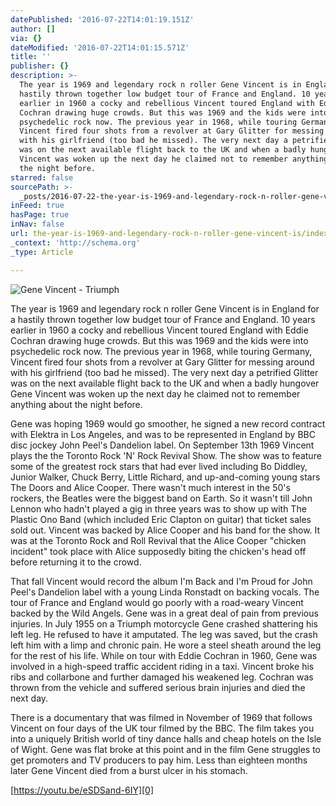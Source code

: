```yaml
---
datePublished: '2016-07-22T14:01:19.151Z'
author: []
via: {}
dateModified: '2016-07-22T14:01:15.571Z'
title: ''
publisher: {}
description: >-
  The year is 1969 and legendary rock n roller Gene Vincent is in England for a
  hastily thrown together low budget tour of France and England. 10 years
  earlier in 1960 a cocky and rebellious Vincent toured England with Eddie
  Cochran drawing huge crowds. But this was 1969 and the kids were into
  psychedelic rock now. The previous year in 1968, while touring Germany,
  Vincent fired four shots from a revolver at Gary Glitter for messing around
  with his girlfriend (too bad he missed). The very next day a petrified Glitter
  was on the next available flight back to the UK and when a badly hungover Gene
  Vincent was woken up the next day he claimed not to remember anything about
  the night before.
starred: false
sourcePath: >-
  _posts/2016-07-22-the-year-is-1969-and-legendary-rock-n-roller-gene-vincent-is.md
inFeed: true
hasPage: true
inNav: false
url: the-year-is-1969-and-legendary-rock-n-roller-gene-vincent-is/index.html
_context: 'http://schema.org'
_type: Article

---
```

![Gene Vincent - Triumph](https://the-grid-user-content.s3-us-west-2.amazonaws.com/98b3b9e5-0201-436c-a355-b5b4c12ddeb0.jpg)

The year is 1969 and legendary rock n roller Gene Vincent is in England for a hastily thrown together low budget tour of France and England. 10 years earlier in 1960 a cocky and rebellious Vincent toured England with Eddie Cochran drawing huge crowds. But this was 1969 and the kids were into psychedelic rock now. The previous year in 1968, while touring Germany, Vincent fired four shots from a revolver at Gary Glitter for messing around with his girlfriend (too bad he missed). The very next day a petrified Glitter was on the next available flight back to the UK and when a badly hungover Gene Vincent was woken up the next day he claimed not to remember anything about the night before.

Gene was hoping 1969 would go smoother, he signed a new record contract with Elektra in Los Angeles, and was to be represented in England by BBC disc jockey John Peel's Dandelion label. On September 13th 1969 Vincent plays the the Toronto Rock 'N' Rock Revival Show. The show was to feature some of the greatest rock stars that had ever lived including Bo Diddley, Junior Walker, Chuck Berry, Little Richard, and up-and-coming young stars The Doors and Alice Cooper. There wasn't much interest in the 50's rockers, the Beatles were the biggest band on Earth. So it wasn't till John Lennon who hadn't played a gig in three years was to show up with The Plastic Ono Band (which included Eric Clapton on guitar) that ticket sales sold out. Vincent was backed by Alice Cooper and his band for the show. It was at the Toronto Rock and Roll Revival that the Alice Cooper "chicken incident" took place with Alice supposedly biting the chicken's head off before returning it to the crowd.

That fall Vincent would record the album I'm Back and I'm Proud for John Peel's Dandelion label with a young Linda Ronstadt on backing vocals. The tour of France and England would go poorly with a road-weary Vincent backed by the Wild Angels. Gene was in a great deal of pain from previous injuries. In July 1955 on a Triumph motorcycle Gene crashed shattering his left leg. He refused to have it amputated. The leg was saved, but the crash left him with a limp and chronic pain. He wore a steel sheath around the leg for the rest of his life. While on tour with Eddie Cochran in 1960, Gene was involved in a high-speed traffic accident riding in a taxi. Vincent broke his ribs and collarbone and further damaged his weakened leg. Cochran was thrown from the vehicle and suffered serious brain injuries and died the next day.

There is a documentary that was filmed in November of 1969 that follows Vincent on four days of the UK tour filmed by the BBC. The film takes you into a uniquely British world of tiny dance halls and cheap hotels on the Isle of Wight. Gene was flat broke at this point and in the film Gene struggles to get promoters and TV producers to pay him. Less than eighteen months later Gene Vincent died from a burst ulcer in his stomach.

[https://youtu.be/eSDSand-6IY][0]

[0]: https://www.facebook.com/l.php?u=https%3A%2F%2Fyoutu.be%2FeSDSand-6IY&h=PAQEEOg_p&enc=AZM-iYB6VKAxmmPSs6GDLTD5OOujViw-_Go0kghlwTXpsZej6zce79K0wINGmWO59NNmoerIx2KrQf8E7Bqe2J7EWWwnANPBEuXW94JDR93n_flKSmkcs0eM9WKNHVpjgTRuHF5_Kjr-65wBZgKsuY0i&s=1
